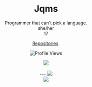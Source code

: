 <h1 align="center">Jqms</h1>
<p align="center">Programmer that can't pick a language.
<br>
she/her
<br>
17
<p align="center"><a href="https://github.com/jqms?tab=repositories">Repositories</a>.</p>
  <p align="center">
    <img src="https://komarev.com/ghpvc/?username=jqms&style=for-the-badge&color=red" alt="Profile Views">
  </p>
</a>

<p align="center">
  <img src="https://lanyard.cnrad.dev/api/582594004479246343?borderRadius=5px&animated=:true" />
  <br>
  <br>
  ---
  <img src = "https://github-readme-streak-stats.herokuapp.com/?user=jqms&theme=dark&hide_border=true">
  <br>
  <img src = "https://github-readme-stats.vercel.app/api/top-langs/?username=jqms&theme=dark&hide_border=true&include_all_commits=true&count_private=false"
  <br>
</p>
